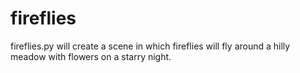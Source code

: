 # fireflies

fireflies.py will create a scene in which fireflies will fly around a hilly meadow with
flowers on a starry night.